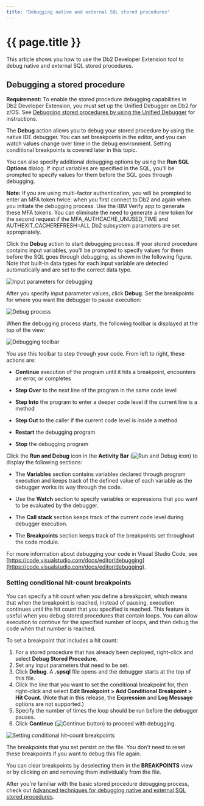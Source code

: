 ```yaml
---
title: "Debugging native and external SQL stored procedures"
---
```


# {{ page.title }}

This article shows you how to use the Db2 Developer Extension tool to debug native and external SQL stored procedures.

## Debugging a stored procedure

**Requirement:** To enable the stored procedure debugging capabilities in Db2 Developer Extension, you must set up the Unified Debugger on Db2 for z/OS.  See [Debugging stored procedures by using the Unified Debugger](https://www.ibm.com/docs/en/db2-for-zos/13?topic=procedures-debugging-stored-by-using-unified-debugger) for instructions. 

The **Debug** action allows you to debug your stored procedure by using the native IDE debugger. You can set breakpoints in the editor, and you can watch values change over time in the debug environment. Setting conditional breakpoints is covered later in this topic.

You can also specify additional debugging options by using the **Run SQL Options** dialog. If input variables are specified in the SQL, you'll be prompted to specify values for them before the SQL goes through debugging.

**Note:** If you are using multi-factor authentication, you will be prompted to enter an MFA token twice: when you first connect to Db2 and again when you initiate the debugging process. Use the IBM Verify app to generate these MFA tokens. You can eliminate the need to generate a new token for the second request if the MFA_AUTHCACHE_UNUSED_TIME and AUTHEXIT_CACHEREFRESH=ALL Db2 subsystem parameters are set appropriately.

Click the **Debug** action to start debugging process. If your stored procedure contains input variables, you'll be prompted to specify values for them before the SQL goes through debugging, as shown in the following figure. Note that built-in data types for each input variable are detected automatically and are set to the correct data type.

![Input parameters for debugging]({{site.baseurl}}/assets/images/nsp-basics-debug-parameters.png)

After you specify input parameter values, click **Debug**. Set the breakpoints for where you want the debugger to pause execution:

![Debug process]({{site.baseurl}}/assets/images/nsp-basics-debug-process.png)

When the debugging process starts, the following toolbar is displayed at the top of the view:

![Debugging toolbar]({{site.baseurl}}/assets/images/nsp-basics-debug-toolbar.png)

You use this toolbar to step through your code. From left to right, these actions are:

- **Continue** execution of the program until it hits a breakpoint, encounters an error, or completes

- **Step Over** to the next line of the program in the same code level

- **Step Into** the program to enter a deeper code level if the current line is a method

- **Step Out** to the caller if the current code level is inside a method

- **Restart** the debugging program

- **Stop** the debugging program

Click the **Run and Debug** icon in the **Activity Bar** (![Run and Debug icon]({{site.baseurl}}/assets/images/nsp-basics-run-and-debug-icon.png)) to display the following sections:

- The **Variables** section contains variables declared through program execution and keeps track of the defined value of each variable as the debugger works its way through the code.

- Use the **Watch** section to specify variables or expressions that you want to be evaluated by the debugger.

- The **Call stack** section keeps track of the current code level during debugger execution.

- The **Breakpoints** section keeps track of the breakpoints set throughout the code module.

For more information about debugging your code in Visual Studio Code, see [https://code.visualstudio.com/docs/editor/debugging](https://code.visualstudio.com/docs/editor/debugging).

### Setting conditional hit-count breakpoints

You can specify a hit count when you define a breakpoint, which means that when the breakpoint is reached, instead of pausing, execution continues until the hit count that you specified is reached. This feature is useful when you debug stored procedures that contain loops. You can allow execution to continue for the specified number of loops, and then debug the code when that number is reached.

To set a breakpoint that includes a hit count:

1. For a stored procedure that has already been deployed, right-click and select **Debug Stored Procedure**.
2. Set any input parameters that need to be set.
3. Click **Debug**. A **.spsql** file opens and the debugger starts at the top of this file.
4. Click the line that you want to set the conditional breakpoint for, then right-click and select **Edit Breakpoint > Add Conditional Breakpoint > Hit Count**. (Note that in this release, the **Expression** and **Log Message** options are not supported.)
5. Specify the number of times the loop should be run before the debugger pauses.
6. Click **Continue** (![Continue button]({{site.baseurl}}/assets/images/nsp-basics-continue-button.png)) to proceed with debugging.

![Setting conditional hit-count breakpoints]({{site.baseurl}}/assets/images/nsp-basics-debug-hit-count.gif)

The breakpoints that you set persist on the file. You don't need to reset these breakpoints if you want to debug this file again.

You can clear breakpoints by deselecting them in the **BREAKPOINTS** view or by clicking on and removing them individually from the file.

After you're familiar with the basic stored procedure debugging process, check out [Advanced techniques for debugging native and external SQL stored procedures]({{site.baseurl}}/docs/working-with-stored-procedures/debugging-stored-procedures-advanced.html).
